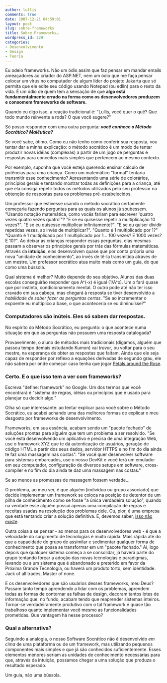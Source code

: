 ```yaml
---
author: lullis
comments: true
date: 2007-12-21 04:59:01
layout: post
slug: sobre-frameworks
title: Sobre Frameworks…
wordpress_id: 229
categories:
- Desenvolvimento
- Design
- Teoria
---
```


Eu odeio frameworks. Não um ódio assim que faz pensar em mandar emails ameaçadores ao criador do ASP.NET, nem um ódio que me faça pensar colocar um vírus no computador de algum líder do projeto Jakarta que só permita que ele edite seu código usando Notepad (ou edlin) para o resto da vida. É um ódio de quem tem a sensação de que **algo está fundamentalmente errado na forma como os desenvolvedores produzem e consomem frameworks de software.**

Quando eu digo isso, a reação tradicional é: "Lullis, você quer o quê? Que todo mundo reinvente a roda? O que você sugere?"

Só posso responder com uma outra pergunta: **_você conhece o Método Socrático? Maiêutica?_**

Se você sabe, ótimo. Como eu não tenho como conferir sua resposta, vou tentar dar a minha explicação: o método socrático é um modo de tentar produzir novas idéias (complexas) a partir de um jogo de perguntas e respostas para conceitos mais simples que pertencem ao mesmo contexto.

Por exemplo, suponha que você esteja querendo ensinar cálculo de potências para uma criança. Como um matemático "formal" tentaria transmitir esse conhecimento? Apresentando uma série de colorários, princípios gerais e tentando mostrar todas as definições para a criança, até que ela consiga repetir todos os métodos utilizados pelo seu professor na obtenção de respostas para os problemas pré-estabelecidos.

Um professor que estivesse usando o método socrático certamente começaria fazendo perguntas para as quais os alunos já soubessem. "Usando notação matemática, como vocês fariam para escrever 'quatro vezes quatro vezes quatro'"? "E se eu quisesse repetir a multiplicação 10 vezes?". "E se eu quisesse multiplicar infinitamente?". "E se eu quiser dividir repetidas vezes, ao invés de multiplicar?". "Quanto é 1 multiplicado por 1?" "Quanto é 1 multiplicado por 1 multiplicado por 1... 100 vezes? E 1000 vezes? E 10?". Ao deixar as crianças responder essas perguntas, elas mesmas passam a observar os princípios gerais por trás das fórmulas
matemáticas. Através da **intuição**, elas desenvolvem quase que por conta própria uma nova "unidade de conhecimento", ao invés de tê-la transmitida através de um mestre. Um professor socrático atua muito mais como um guia, do que como uma bússola.

Qual sistema é melhor? Muito depende do seu objetivo. Alunos das duas escolas conseguirão responder que A^(-x) é igual (1/A^x). Um o fará quase que por instinto, condicionamento mental. O outro pode até não ter isso cravado em sua cabeça, mas chegará à resposta se tiver desenvolvido a _habilidade de saber fazer as perguntas certas_. "Se ao incrementar o expoente eu multiplico a base, o que aconteceria se eu diminuísse?"


### Computadores são inúteis. Eles só sabem dar respostas.


No espiríto do Método Socrático, eu pergunto: o que acontece numa situação em que as perguntas não possuem uma resposta catalogada?

Provavelmente, o aluno de métodos mais tradicionais (digamos, alguém que passou tempo demais estudando Kumon) vai _travar_, ou voltar para o seu mestre, na esperança de obter as respostas que faltam. Ainda que ele seja capaz de responder por reflexo a equações derivadas de segundo grau, ele não saberá por onde começar caso tenha que jogar [Petals around the Rose](http://www.borrett.id.au/computing/petals-bg.htm).


### Certo. E o que isso tem a ver com frameworks?


Escreva "define: framework" no Google. Um dos termos que você encontrará é "sistema de regras, idéias ou princípios que é usado para planejar ou decidir algo."

Olha só que interessante: ao tentar explicar para você sobre o Método Socrático, eu acabei achando uma das melhores formas de explicar o meu desgosto por frameworks de desenvolvimento.

Frameworks, em sua essência, acabam sendo um "pacote fechado" de soluções prontas para alguém que tem um problema a ser resolvido. "Se você está desenvolvendo um aplicativo e precisa de uma integração Web, use o framework XYZ que te dá autenticação de usuários, geração de código HTML a partir dos seus dados, servidor HTTPS e no fim do dia ainda te faz uma massagem nas costas". "Se você quer desenvolver software para sistemas embarcados, use o nosso DevKit e você terá um emulador em seu computador, configuração de diversos setups em software, cross-compiler e no fim do dia ainda te daz uma massagem nas costas."

Se ao menos as promessas de massagem fossem verdade...

O problema, ao meu ver, é que alguém (indivíduo ou grupo associado) que decide implementar um framework se coloca na posição de detentor de um pilha de conhecimento como se fosse "a única verdadeira solução", quando na verdade esse alguém possui apenas uma compilação de regras e receitas usadas na resolução dos problemas dele. Ou, pior, é uma empresa que está tentando criar a solução definitiva. E, devemos saber, [isso
não existe](http://en.wikipedia.org/wiki/No_Silver_Bullet).

Outra coisa a se pensar - ao menos para os desenvolvedores web - é que a velocidade do surgimento de tecnologias é muito rápida. Mais rápida até do que a capacidade do grupo de assimilar e sedimentar qualquer forma de conhecimento que possa se transformar em um "pacote fechado." Aí, logo depois que qualquer sistema começa a se consolidar, já haverá parte do grupo tentando forçar a adoção das novas tecnologias e paradigmas, levando ou a um sistema que é abandonado e preterido em favor da Próxima Grande Tecnologia, ou haverá um produto torto, sem identidade. Jack of all trades, Master of none.

E os desenvolvedores que são usuários desses frameworks, meu Deus?  Passam tanto tempo aprendendo a lidar com os problemas, aprendem todas as formas de contornar as falhas de design, decoram tantos lotes de informação que, no fundo, acabam tendo que reaprender sistemas inteiros. Tornar-se verdadeiramente produtivo com o tal framework é quase tão trabalhoso quanto implementar você mesmo as funcionalidades prometidas. Que vantagem há nesse processo?


### Qual a alternativa?


Seguindo a analogia, o nosso Software Socrático não é desenvolvido _em cima_ de uma plataforma ou de um framework, mas utilizando pequenos componentes mais simples e que já são conhecidos suficientemente. Esses elementos menores seriam as unidades de conhecimento necessárias para que, através da intuição, possamos chegar a uma solução que produza o resultado esperado.

Um guia, não uma bússola.
